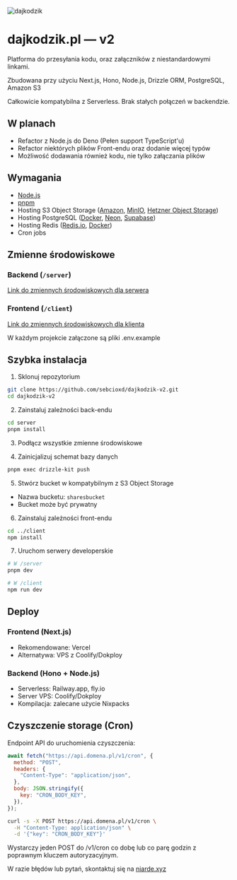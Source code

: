 ![dajkodzik](https://github.com/user-attachments/assets/4e038145-6be0-4e23-99a9-74fe8c16d3d3)

# dajkodzik.pl — v2

Platforma do przesyłania kodu, oraz załączników z niestandardowymi linkami.

Zbudowana przy użyciu Next.js, Hono, Node.js, Drizzle ORM, PostgreSQL, Amazon S3

Całkowicie kompatybilna z Serverless. Brak stałych połączeń w backendzie.

## W planach

- Refactor z Node.js do Deno (Pełen support TypeScript'u)
- Refactor niektórych plików Front-endu oraz dodanie więcej typów
- Możliwość dodawania również kodu, nie tylko załączania plików

## Wymagania

- [Node.js](https://nodejs.org)  
- [pnpm](https://pnpm.io/)  
- Hosting S3 Object Storage ([Amazon](https://aws.amazon.com/s3/), [MinIO](https://min.io/docs/minio/container/index.html), [Hetzner Object Storage](https://www.hetzner.com/storage/object-storage/))
- Hosting PostgreSQL ([Docker](https://hub.docker.com/_/postgres), [Neon](https://neon.com/), [Supabase](https://supabase.com/))
- Hosting Redis ([Redis.io](https://redis.io/), [Docker](https://hub.docker.com/_/redis))
- Cron jobs

## Zmienne środowiskowe

### Backend (`/server`)
[Link do zmiennych środowiskowych dla serwera](https://github.com/sebcioxd/v2kodzik/blob/main/server/.env.example)

### Frontend (`/client`)
[Link do zmiennych środowiskowych dla klienta](https://github.com/sebcioxd/v2kodzik/blob/main/client/.env.local.example)

W każdym projekcie załączone są pliki .env.example

## Szybka instalacja

1. Sklonuj repozytorium
```bash
git clone https://github.com/sebcioxd/dajkodzik-v2.git
cd dajkodzik-v2
```

2. Zainstaluj zależności back-endu
```bash
cd server
pnpm install
```

3. Podłącz wszystkie zmienne środowiskowe

4. Zainicjalizuj schemat bazy danych
```bash
pnpm exec drizzle-kit push
```

5. Stwórz bucket w kompatybilnym z S3 Object Storage
- Nazwa bucketu: `sharesbucket`
- Bucket może być prywatny

6. Zainstaluj zależności front-endu
```bash
cd ../client
npm install
```

7. Uruchom serwery developerskie
```bash
# W /server
pnpm dev

# W /client
npm run dev
```

## Deploy

### Frontend (Next.js)
- Rekomendowane: Vercel
- Alternatywa: VPS z Coolify/Dokploy

### Backend (Hono + Node.js)
- Serverless: Railway.app, fly.io
- Server VPS: Coolify/Dokploy
- Kompilacja: zalecane użycie Nixpacks

## Czyszczenie storage (Cron)

Endpoint API do uruchomienia czyszczenia:

```javascript
await fetch("https://api.domena.pl/v1/cron", {
  method: "POST",
  headers: {
    "Content-Type": "application/json",
  },
  body: JSON.stringify({
    key: "CRON_BODY_KEY",
  }),
});
```

```bash
curl -s -X POST https://api.domena.pl/v1/cron \
  -H "Content-Type: application/json" \
  -d '{"key": "CRON_BODY_KEY"}'
```

Wystarczy jeden POST do /v1/cron co dobę lub co parę godzin z poprawnym kluczem autoryzacyjnym.

W razie błędów lub pytań, skontaktuj się na [niarde.xyz](https://www.niarde.xyz/)
